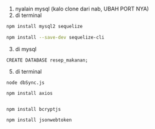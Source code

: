 1. nyalain mysql (kalo clone dari nab, UBAH PORT NYA)
2. di terminal

```bash
npm install mysql2 sequelize
```

```bash
npm install --save-dev sequelize-cli
```

3. di mysql
```
CREATE DATABASE resep_makanan;
```

5. di terminal
   
```
node dbSync.js
```

```
npm install axios
```

```

npm install bcryptjs
```

```
npm install jsonwebtoken
```



